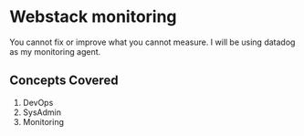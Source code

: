 # Webstack monitoring
You cannot fix or improve what you cannot measure.
I will be using datadog as my monitoring agent.
## Concepts Covered
1. DevOps
2. SysAdmin
3. Monitoring
